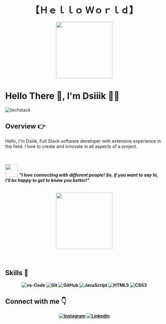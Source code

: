 <!--Title -->
<h1 align="center">
  【Ｈｅｌｌｏ Ｗｏｒｌｄ】
</h1>

<div align="center">
  <a href="https://github.com/dessiiik">
  <img height="180em" src="https://github-readme-stats.vercel.app/api?username=dessiiik&show_icons=true&theme=dracula&include_all_commits=true&count_private=true"/></a>
</div>

# Hello There 👋, I'm Dsiiik 🧑‍💻

<!-- Background -->

![techstack](https://user-images.githubusercontent.com/52347812/137624699-ce6bb7ee-eb84-46f1-ac69-c4b78b22db90.png)

<!-- Introduction -->

## **Overview 👉**

<p>Hello, I'm Dsiiik, Full Stack software developer with extensive experience in the field. I love to create and innovate in all aspects of a project.</p>

<br><br>
<img src="https://media.giphy.com/media/LnQjpWaON8nhr21vNW/giphy.gif" width="40"> <em><b><b>"I love connecting with different people! So, if you want to say hi, I'll be happy to get to know you better!"</b></em>
<br><br>

<div align="center">
  <a href="https://github.com/dessiiik">
  <img height="180em" src="https://github-readme-stats.vercel.app/api/top-langs/?username=dessiiik&layout=compact&langs_count=7&theme=dracula"/></a>
</div>
<br><br>

## **Skills 🚀**

<p align="center">
<img src="https://img.shields.io/badge/VS%20Code-007ACC?style=for-the-badge&logo=visual-studio-code&logoColor=white" alt="vs-Code"/>
<img src="https://img.shields.io/badge/GIT-E44C30?style=for-the-badge&logo=git&logoColor=white" alt="Git"/>
<img src="https://img.shields.io/badge/GitHub-100000?style=for-the-badge&logo=github&logoColor=white" alt="GitHub"/>
<img src="https://img.shields.io/badge/JavaScript-F7DF1E?style=for-the-badge&logo=JavaScript&logoColor=white" alt="JavaScript"/>
<img src="https://img.shields.io/badge/HTML5-E34F26?style=for-the-badge&logo=HTML5&logoColor=white" alt="HTML5"/>
<img src="https://img.shields.io/badge/CSS3-1572B6?style=for-the-badge&logo=CSS3&logoColor=white" alt="CSS3"/>
</p>

## **Connect with me 👇**

<p align="center">
<a href="https://www.instagram.com/dsiiik.og/"><img src="https://raw.githubusercontent.com/wendellast/wendellast/main/img/instagram.png" alt="Instagram"/></a>
<a href="https://linkedin.com/in/gustavo-muniz-95339a289/"><img src="https://raw.githubusercontent.com/wendellast/wendellast/main/img/linkedin.png" alt="Linkedin"/></a>
</p>
